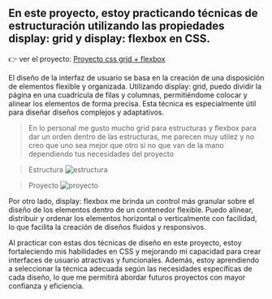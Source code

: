 ## En este proyecto, estoy practicando técnicas de estructuración utilizando las propiedades display: grid y display: flexbox en CSS.

👉 ver el proyecto: [Proyecto css grid + flexbox](https://danielandradecv.github.io/Ptactica-de-Display-Grid-y-FlexBox/)

El diseño de la interfaz de usuario se basa en la creación de una disposición de elementos flexible y organizada. Utilizando display: grid, puedo dividir la página en una cuadrícula de filas y columnas, permitiéndome colocar y alinear los elementos de forma precisa. Esta técnica es especialmente útil para diseñar diseños complejos y adaptativos.

> En lo personal me gusto mucho grid para estructuras y flexbox para dar un orden dentro de las estructuras, me parecen  muy utilez y no creo que uno sea mejor que otro si no que van de la mano dependiendo tus necesidades del proyecto

> Estructura
![estructura](https://github.com/danielandradecv/Ptactica-de-Display-Grid-y-FlexBox/blob/main/img/4.jpg)

> Proyecto
![proyecto](https://github.com/danielandradecv/Ptactica-de-Display-Grid-y-FlexBox/blob/main/img/1.jpg)

Por otro lado, display: flexbox me brinda un control más granular sobre el diseño de los elementos dentro de un contenedor flexible. Puedo alinear, distribuir y ordenar los elementos horizontal o verticalmente con facilidad, lo que facilita la creación de diseños fluidos y responsivos.

Al practicar con estas dos técnicas de diseño en este proyecto, estoy fortaleciendo mis habilidades en CSS y mejorando mi capacidad para crear interfaces de usuario atractivas y funcionales. Además, estoy aprendiendo a seleccionar la técnica adecuada según las necesidades específicas de cada diseño, lo que me permitirá abordar futuros proyectos con mayor confianza y eficiencia.
